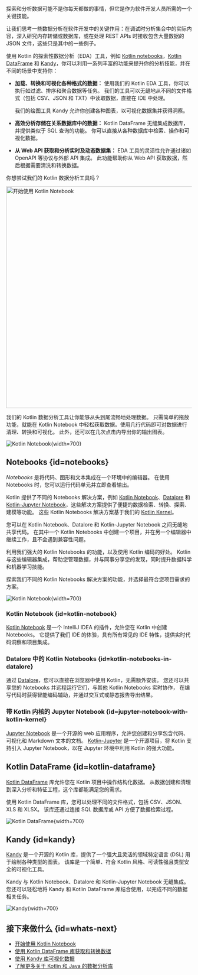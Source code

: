 [//]: # (title: Kotlin 用于数据分析)

探索和分析数据可能不是你每天都做的事情，但它是作为软件开发人员所需的一个关键技能。

让我们思考一些数据分析在软件开发中的关键作用：在调试时分析集合中的实际内容，深入研究内存转储或数据库，或在处理
REST APIs 时接收包含大量数据的 JSON 文件，这些只是其中的一些例子。

使用 Kotlin 的探索性数据分析（EDA）工具，例如 [Kotlin notebooks](#notebooks)，[Kotlin DataFrame](#kotlin-dataframe)
和 [Kandy](#kandy)，你可以利用一系列丰富的功能来提升你的分析技能，并在不同的场景中支持你：

* **加载、转换和可视化各种格式的数据：** 使用我们的 Kotlin EDA 工具，你可以执行如过滤、排序和聚合数据等任务。
我们的工具可以无缝地从不同的文件格式（包括 CSV、JSON 和 TXT）中读取数据，直接在 IDE 中处理。

  我们的绘图工具 Kandy 允许你创建各种图表，以可视化数据集并获得洞察。

* **高效分析存储在关系数据库中的数据：** Kotlin DataFrame 无缝集成数据库，并提供类似于 SQL 查询的功能。
你可以直接从各种数据库中检索、操作和可视化数据。

* **从 Web API 获取和分析实时及动态数据集：** EDA 工具的灵活性允许通过诸如 OpenAPI 等协议与外部 API 集成。
此功能帮助你从 Web API 获取数据，然后根据需要清洗和转换数据。

你想尝试我们的 Kotlin 数据分析工具吗？

<a href="get-started-with-kotlin-notebooks.md"><img src="kotlin-notebooks-button.svg" width="600" style="block" alt="开始使用 Kotlin Notebook" style="block"/></a>

我们的 Kotlin 数据分析工具让你能够从头到尾流畅地处理数据。
只需简单的拖放功能，就能在 Kotlin Notebook 中轻松获取数据。使用几行代码即可对数据进行清理、转换和可视化。
此外，还可以在几次点击内导出你的输出图表。

![Kotlin Notebook](data-analysis-notebook.gif){width=700}

## Notebooks {id=notebooks}

_Notebooks_ 是将代码、图形和文本集成在一个环境中的编辑器。
在使用 Notebooks 时，您可以运行代码单元并立即查看输出。

Kotlin 提供了不同的 Notebooks  解决方案，例如 [Kotlin Notebook](#kotlin-notebook)、[Datalore](#kotlin-notebooks-in-datalore)
和 [Kotlin-Jupyter Notebook](#jupyter-notebook-with-kotlin-kernel)，这些解决方案提供了便捷的数据检索、转换、探索、建模等功能。
这些 Kotlin Notebooks 解决方案基于我们的 [Kotlin Kernel](https://github.com/Kotlin/kotlin-jupyter)。

您可以在 Kotlin Notebook、Datalore 和 Kotlin-Jupyter Notebook 之间无缝地共享代码。
在其中一个 Kotlin  Notebooks  中创建一个项目，并在另一个编辑器中继续工作，且不会遇到兼容性问题。

利用我们强大的 Kotlin Notebooks 的功能，以及使用 Kotlin 编码的好处。
Kotlin 与这些编辑器集成，帮助您管理数据，并与同事分享您的发现，同时提升数据科学和机器学习技能。

探索我们不同的 Kotlin Notebooks 解决方案的功能，并选择最符合您项目需求的方案。

![Kotlin Notebook](kotlin-notebook.png){width=700}

### Kotlin Notebook {id=kotlin-notebook}

[Kotlin Notebook](kotlin-notebook-overview.md) 是一个 IntelliJ IDEA 的插件，允许您在 Kotlin 中创建 Notebooks。
它提供了我们 IDE 的体验，具有所有常见的 IDE 特性，提供实时代码洞察和项目集成。

### Datalore 中的 Kotlin Notebooks {id=kotlin-notebooks-in-datalore}

通过 [Datalore](https://datalore.jetbrains.com/)，您可以直接在浏览器中使用 Kotlin，无需额外安装。
您还可以共享您的 Notebooks 并远程运行它们，与其他 Kotlin Notebooks 实时协作，
在编写代码时获得智能编码辅助，并通过交互式或静态报告导出结果。

### 带 Kotlin 内核的 Jupyter Notebook {id=jupyter-notebook-with-kotlin-kernel}

[Jupyter Notebook](https://jupyter.org/) 是一个开源的 web 应用程序，允许您创建和分享包含代码、可视化和 Markdown 文本的文档。
[Kotlin-Jupyter](https://github.com/Kotlin/kotlin-jupyter) 是一个开源项目，将 Kotlin 支持引入 Jupyter Notebook，以在
Jupyter 环境中利用 Kotlin 的强大功能。

## Kotlin DataFrame {id=kotlin-dataframe}

[Kotlin DataFrame](https://kotlin.github.io/dataframe/overview.html) 库允许您在 Kotlin 项目中操作结构化数据。
从数据创建和清理到深入分析和特征工程，这个库都能满足您的需求。

使用 Kotlin DataFrame 库，您可以处理不同的文件格式，包括 CSV、JSON、XLS 和 XLSX。
该库还通过连接 SQL 数据库或 API 方便了数据检索过程。

![Kotlin DataFrame](data-analysis-dataframe-example.png){width=700}

## Kandy {id=kandy}

[Kandy](https://kotlin.github.io/kandy/welcome.html) 是一个开源的 Kotlin 库，提供了一个强大且灵活的领域特定语言 (DSL) 用于绘制各种类型的图表。
该库是一个简单、符合 Kotlin 风格、可读性强且类型安全的可视化工具。

Kandy 与 Kotlin Notebook、Datalore 和 Kotlin-Jupyter Notebook 无缝集成。
您还可以轻松地将 Kandy 和 Kotlin DataFrame 库结合使用，以完成不同的数据相关任务。

![Kandy](data-analysis-kandy-example.png){width=700}

## 接下来做什么 {id=whats-next}

* [开始使用 Kotlin Notebook](get-started-with-kotlin-notebooks.md)
* [使用 Kotlin DataFrame 库获取和转换数据](data-analysis-work-with-data-sources.md)
* [使用 Kandy 库可视化数据](data-analysis-visualization.md)
* [了解更多关于 Kotlin 和 Java 的数据分析库](data-analysis-libraries.md)